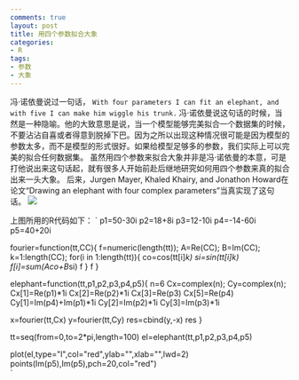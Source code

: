 ```yaml
---
comments: true
layout: post
title: 用四个参数拟合大象
categories:
- R
tags:
- 参数
- 大象
---
```


冯·诺依曼说过一句话，
`
With four parameters I can fit an elephant, and with five I can make him wiggle his trunk.
`
冯·诺依曼说这句话的时候，当然是一种隐喻。他的大致意思是说，当一个模型能够完美拟合一个数据集的时候，不要沾沾自喜或者得意到脱掉下巴。因为之所以出现这种情况很可能是因为模型的参数太多，而不是模型的形式很好。如果给模型足够多的参数，我们实际上可以完美的拟合任何数据集。
虽然用四个参数来拟合大象并非是冯·诺依曼的本意，可是打他说出来这句话起，就有很多人开始前赴后继地研究如何用四个参数来真的拟合出来一头大象。
后来，Jurgen Mayer, Khaled Khairy, and Jonathon Howard在论文“Drawing an elephant with four complex parameters”当真实现了这句话。
[![](http://yishuo.org/wp-content/uploads/2011/06/elephant.png)](http://yishuo.org/wp-content/uploads/2011/06/elephant.png)

上图所用的R代码如下：
`
p1=50-30i
p2=18+8i
p3=12-10i
p4=-14-60i
p5=40+20i

fourier=function(tt,CC){
f=numeric(length(tt));
A=Re(CC);
B=Im(CC);
k=1:length(CC);
for(i in 1:length(tt)){
co=cos(tt[i]*k)
si=sin(tt[i]*k)
f[i]=sum(A*co+B*si)
f
}
f
}

elephant=function(tt,p1,p2,p3,p4,p5){
n=6
Cx=complex(n);
Cy=complex(n);
Cx[1]=Re(p1)*1i
Cx[2]=Re(p2)*1i
Cx[3]=Re(p3)
Cx[5]=Re(p4)
Cy[1]=Im(p4)+Im(p1)*1i
Cy[2]=Im(p2)*1i
Cy[3]=Im(p3)*1i

x=fourier(tt,Cx)
y=fourier(tt,Cy)
res=cbind(y,-x)
res
}

tt=seq(from=0,to=2*pi,length=100)
el=elephant(tt,p1,p2,p3,p4,p5)

plot(el,type="l",col="red",ylab="",xlab="",lwd=2)
points(Im(p5),Im(p5),pch=20,col="red")  
`

